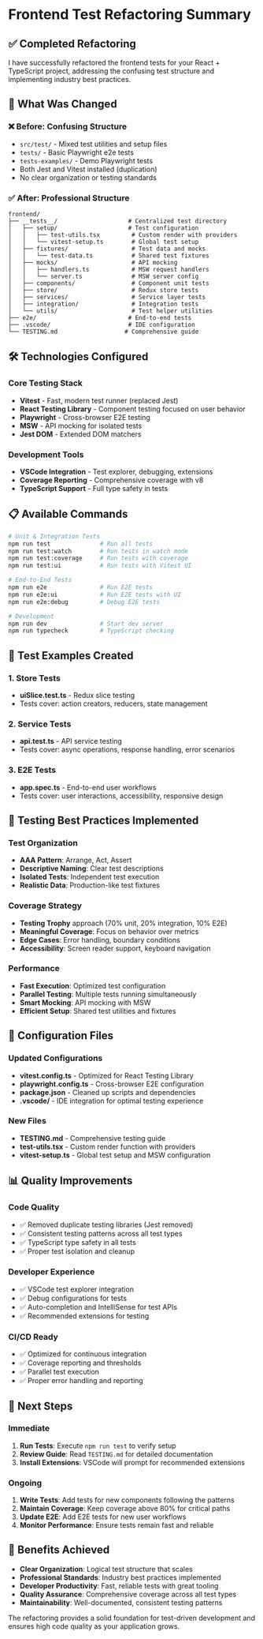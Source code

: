 # Frontend Test Refactoring Summary

## ✅ Completed Refactoring

I have successfully refactored the frontend tests for your React + TypeScript project, addressing the confusing test structure and implementing industry best practices.

## 🔄 What Was Changed

### ❌ Before: Confusing Structure
- `src/test/` - Mixed test utilities and setup files
- `tests/` - Basic Playwright e2e tests
- `tests-examples/` - Demo Playwright tests
- Both Jest and Vitest installed (duplication)
- No clear organization or testing standards

### ✅ After: Professional Structure
```
frontend/
├── __tests__/                    # Centralized test directory
│   ├── setup/                    # Test configuration
│   │   ├── test-utils.tsx         # Custom render with providers
│   │   └── vitest-setup.ts        # Global test setup
│   ├── fixtures/                  # Test data and mocks
│   │   └── test-data.ts           # Shared test fixtures
│   ├── mocks/                     # API mocking
│   │   ├── handlers.ts            # MSW request handlers
│   │   └── server.ts              # MSW server config
│   ├── components/                # Component unit tests
│   ├── store/                     # Redux store tests
│   ├── services/                  # Service layer tests
│   ├── integration/               # Integration tests
│   └── utils/                     # Test helper utilities
├── e2e/                          # End-to-end tests
├── .vscode/                      # IDE configuration
└── TESTING.md                   # Comprehensive guide
```

## 🛠️ Technologies Configured

### Core Testing Stack
- **Vitest** - Fast, modern test runner (replaced Jest)
- **React Testing Library** - Component testing focused on user behavior
- **Playwright** - Cross-browser E2E testing
- **MSW** - API mocking for isolated tests
- **Jest DOM** - Extended DOM matchers

### Development Tools
- **VSCode Integration** - Test explorer, debugging, extensions
- **Coverage Reporting** - Comprehensive coverage with v8
- **TypeScript Support** - Full type safety in tests

## 📋 Available Commands

```bash
# Unit & Integration Tests
npm run test              # Run all tests
npm run test:watch        # Run tests in watch mode
npm run test:coverage     # Run tests with coverage
npm run test:ui           # Run tests with Vitest UI

# End-to-End Tests
npm run e2e               # Run E2E tests
npm run e2e:ui            # Run E2E tests with UI
npm run e2e:debug         # Debug E2E tests

# Development
npm run dev               # Start dev server
npm run typecheck         # TypeScript checking
```

## 🧪 Test Examples Created

### 1. Store Tests
- **uiSlice.test.ts** - Redux slice testing
- Tests cover: action creators, reducers, state management

### 2. Service Tests
- **api.test.ts** - API service testing
- Tests cover: async operations, response handling, error scenarios

### 3. E2E Tests
- **app.spec.ts** - End-to-end user workflows
- Tests cover: user interactions, accessibility, responsive design

## 🎯 Testing Best Practices Implemented

### Test Organization
- **AAA Pattern**: Arrange, Act, Assert
- **Descriptive Naming**: Clear test descriptions
- **Isolated Tests**: Independent test execution
- **Realistic Data**: Production-like test fixtures

### Coverage Strategy
- **Testing Trophy** approach (70% unit, 20% integration, 10% E2E)
- **Meaningful Coverage**: Focus on behavior over metrics
- **Edge Cases**: Error handling, boundary conditions
- **Accessibility**: Screen reader support, keyboard navigation

### Performance
- **Fast Execution**: Optimized test configuration
- **Parallel Testing**: Multiple tests running simultaneously
- **Smart Mocking**: API mocking with MSW
- **Efficient Setup**: Shared test utilities and fixtures

## 🔧 Configuration Files

### Updated Configurations
- **vitest.config.ts** - Optimized for React Testing Library
- **playwright.config.ts** - Cross-browser E2E configuration
- **package.json** - Cleaned up scripts and dependencies
- **.vscode/** - IDE integration for optimal testing experience

### New Files
- **TESTING.md** - Comprehensive testing guide
- **test-utils.tsx** - Custom render function with providers
- **vitest-setup.ts** - Global test setup and MSW configuration

## 📊 Quality Improvements

### Code Quality
- ✅ Removed duplicate testing libraries (Jest removed)
- ✅ Consistent testing patterns across all test types
- ✅ TypeScript type safety in all tests
- ✅ Proper test isolation and cleanup

### Developer Experience
- ✅ VSCode test explorer integration
- ✅ Debug configurations for tests
- ✅ Auto-completion and IntelliSense for test APIs
- ✅ Recommended extensions for testing

### CI/CD Ready
- ✅ Optimized for continuous integration
- ✅ Coverage reporting and thresholds
- ✅ Parallel test execution
- ✅ Proper error handling and reporting

## 🚀 Next Steps

### Immediate
1. **Run Tests**: Execute `npm run test` to verify setup
2. **Review Guide**: Read `TESTING.md` for detailed documentation
3. **Install Extensions**: VSCode will prompt for recommended extensions

### Ongoing
1. **Write Tests**: Add tests for new components following the patterns
2. **Maintain Coverage**: Keep coverage above 80% for critical paths
3. **Update E2E**: Add E2E tests for new user workflows
4. **Monitor Performance**: Ensure tests remain fast and reliable

## 🎉 Benefits Achieved

- **Clear Organization**: Logical test structure that scales
- **Professional Standards**: Industry best practices implemented
- **Developer Productivity**: Fast, reliable tests with great tooling
- **Quality Assurance**: Comprehensive coverage across all test types
- **Maintainability**: Well-documented, consistent testing patterns

The refactoring provides a solid foundation for test-driven development and ensures high code quality as your application grows.
